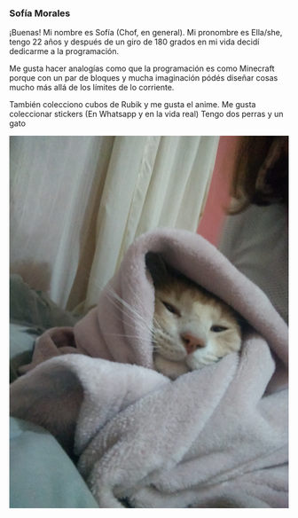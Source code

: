 ### Sofía Morales

¡Buenas! Mi nombre es Sofía (Chof, en general).
Mi pronombre es Ella/she, tengo 22 años y después de un giro de 180 grados en mi vida decidí dedicarme a la programación.

Me gusta hacer analogías como que la programación es como Minecraft porque con un par de bloques y mucha imaginación pódés 
diseñar cosas mucho más allá de los límites de lo corriente.

También colecciono cubos de Rubik y me gusta el anime. Me gusta coleccionar stickers (En Whatsapp y en la vida real)
Tengo dos perras y un gato 

![Raul](IMG_20200410_013028151.jpg)
